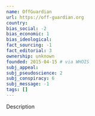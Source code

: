 ```yaml
---
name: OffGuardian
url: https://off-guardian.org
country:
bias_social: -2
bias_economic: 1
bias_ideological:
fact_sourcing: -1
fact_editorial: 3
ownership: unknown
founded: 2015-04-15 # via WHOIS
subj_appeal:
subj_pseudoscience: 2
subj_conspiracy: 6
subj_message: -1
tags: []
---
```


Description

